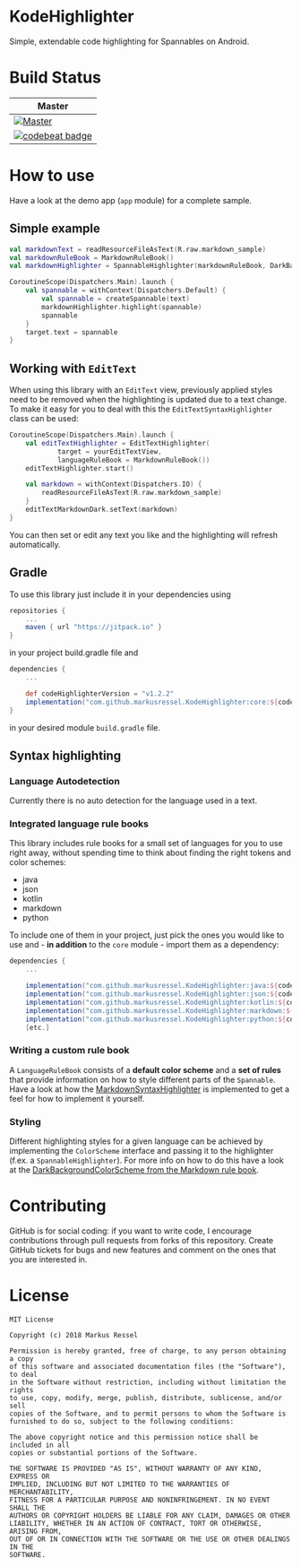 # KodeHighlighter
Simple, extendable code highlighting for Spannables on Android.

# Build Status

| Master |
|--------|
| [![Master](https://travis-ci.org/markusressel/KodeHighlighter.svg?branch=master)](https://travis-ci.org/markusressel/KodeHighlighter/branches) |
| [![codebeat badge](https://codebeat.co/badges/e533d507-9e49-4010-9c02-7fb3e638bb0d)](https://codebeat.co/projects/github-com-markusressel-kodehighlighter-master) |

# How to use
Have a look at the demo app (`app`  module) for a complete sample.

## Simple example

```kotlin
val markdownText = readResourceFileAsText(R.raw.markdown_sample)
val markdownRuleBook = MarkdownRuleBook()
val markdownHighlighter = SpannableHighlighter(markdownRuleBook, DarkBackgroundColorScheme())

CoroutineScope(Dispatchers.Main).launch {
    val spannable = withContext(Dispatchers.Default) {
        val spannable = createSpannable(text)
        markdownHighlighter.highlight(spannable)
        spannable
    }
    target.text = spannable
}
```

## Working with `EditText`
When using this library with an `EditText` view, previously applied styles need to be removed
when the highlighting is updated due to a text change. To make it easy for you to deal with this
the `EditTextSyntaxHighlighter` class can be used:

```kotlin
CoroutineScope(Dispatchers.Main).launch {
    val editTextHighlighter = EditTextHighlighter(
            target = yourEditTextView,
            languageRuleBook = MarkdownRuleBook())
    editTextHighlighter.start()

    val markdown = withContext(Dispatchers.IO) {
        readResourceFileAsText(R.raw.markdown_sample)
    }
    editTextMarkdownDark.setText(markdown)
}
```

You can then set or edit any text you like and the highlighting will refresh automatically.

## Gradle
To use this library just include it in your dependencies using

```groovy
repositories {
    ...
    maven { url "https://jitpack.io" }
}
```

in your project build.gradle file and

```groovy
dependencies {
    ...

    def codeHighlighterVersion = "v1.2.2"
    implementation("com.github.markusressel.KodeHighlighter:core:${codeHighlighterVersion}")
}
```

in your desired module ```build.gradle``` file.


## Syntax highlighting

### Language Autodetection

Currently there is no auto detection for the language used in a text.

### Integrated language rule books

This library includes rule books for a small set of languages for you to use right away, without
spending time to think about finding the right tokens and color schemes:

* java
* json
* kotlin
* markdown
* python

To include one of them in your project, just pick the ones you would like to use
and - **in addition** to the `core` module - import them as a dependency:

```groovy
dependencies {
    ...

    implementation("com.github.markusressel.KodeHighlighter:java:${codeHighlighterVersion}")
    implementation("com.github.markusressel.KodeHighlighter:json:${codeHighlighterVersion}")
    implementation("com.github.markusressel.KodeHighlighter:kotlin:${codeHighlighterVersion}")
    implementation("com.github.markusressel.KodeHighlighter:markdown:${codeHighlighterVersion}")
    implementation("com.github.markusressel.KodeHighlighter:python:${codeHighlighterVersion}")
    [etc.]
```

### Writing a custom rule book

A `LanguageRuleBook` consists of a **default color scheme** and a **set of rules** that provide
information on how to style different parts of the `Spannable`. Have a look at how the
[MarkdownSyntaxHighlighter](markdown/src/main/java/de/markusressel/kodehighlighter/language/markdown/MarkdownRuleBook.kt)
is implemented to get a feel for how to implement it yourself.

### Styling

Different highlighting styles for a given language can be achieved
by implementing the `ColorScheme` interface and passing it to the highlighter
(f.ex. a `SpannableHighlighter`). For more info on how to do this have a look at the
[DarkBackgroundColorScheme from the Markdown rule book](markdown/src/main/java/de/markusressel/kodehighlighter/language/markdown/colorscheme/DarkBackgroundColorScheme.md).

# Contributing

GitHub is for social coding: if you want to write code, I encourage contributions through pull requests from forks
of this repository. Create GitHub tickets for bugs and new features and comment on the ones that you are interested in.

# License

```
MIT License

Copyright (c) 2018 Markus Ressel

Permission is hereby granted, free of charge, to any person obtaining a copy
of this software and associated documentation files (the "Software"), to deal
in the Software without restriction, including without limitation the rights
to use, copy, modify, merge, publish, distribute, sublicense, and/or sell
copies of the Software, and to permit persons to whom the Software is
furnished to do so, subject to the following conditions:

The above copyright notice and this permission notice shall be included in all
copies or substantial portions of the Software.

THE SOFTWARE IS PROVIDED "AS IS", WITHOUT WARRANTY OF ANY KIND, EXPRESS OR
IMPLIED, INCLUDING BUT NOT LIMITED TO THE WARRANTIES OF MERCHANTABILITY,
FITNESS FOR A PARTICULAR PURPOSE AND NONINFRINGEMENT. IN NO EVENT SHALL THE
AUTHORS OR COPYRIGHT HOLDERS BE LIABLE FOR ANY CLAIM, DAMAGES OR OTHER
LIABILITY, WHETHER IN AN ACTION OF CONTRACT, TORT OR OTHERWISE, ARISING FROM,
OUT OF OR IN CONNECTION WITH THE SOFTWARE OR THE USE OR OTHER DEALINGS IN THE
SOFTWARE.
```
